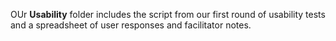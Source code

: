 OUr **Usability** folder includes the script from our first round of usability tests and a spreadsheet of user responses and facilitator notes.

